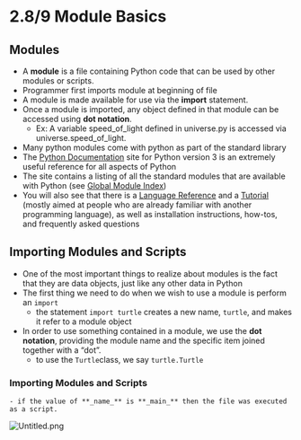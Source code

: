 # 2.8/9 Module Basics

## Modules

- A **module** is a file containing Python code that can be used by other modules or scripts.
- Programmer first imports module at beginning of file
- A module is made available for use via the **import** statement.
- Once a module is imported, any object defined in that module can be accessed using **dot notation**.
    - Ex: A variable speed_of_light defined in universe.py is accessed via universe.speed_of_light.
- Many python modules come with python as part of the standard library
- The [Python Documentation](http://docs.python.org/py3k/) site for Python version 3 is an extremely useful reference for all aspects of Python
- The site contains a listing of all the standard modules that are available with Python (see [Global Module Index](http://docs.python.org/py3k/py-modindex.html))
- You will also see that there is a [Language Reference](http://docs.python.org/py3k/reference/index.html) and a [Tutorial](http://docs.python.org/py3k/tutorial/index.html) (mostly aimed at people who are already familiar with another programming language), as well as installation instructions, how-tos, and frequently asked questions

## Importing Modules and Scripts
- One of the most important things to realize about modules is the fact that they are data objects, just like any other data in Python
- The first thing we need to do when we wish to use a module is perform an `import`
    - the statement `import turtle` creates a new name, `turtle`, and makes it refer to a module object
- In order to use something contained in a module, we use the **dot
 notation**, providing the module name and the specific item joined together with a “dot”.
    - to use the `Turtle`class, we say `turtle.Turtle`
### Importing Modules and Scripts
    - if the value of **_name_** is **_main_** then the file was executed as a script.

![Untitled.png](2.8.png)

